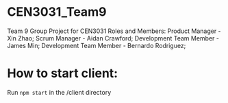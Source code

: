 # CEN3031_Team9
Team 9 Group Project for CEN3031
Roles and Members:
Product Manager - Xin Zhao;
Scrum Manager - Aidan Crawford;
Development Team Member - James Min;
Development Team Member - Bernardo Rodriguez;

# How to start client:
Run `npm start` in the /client directory
